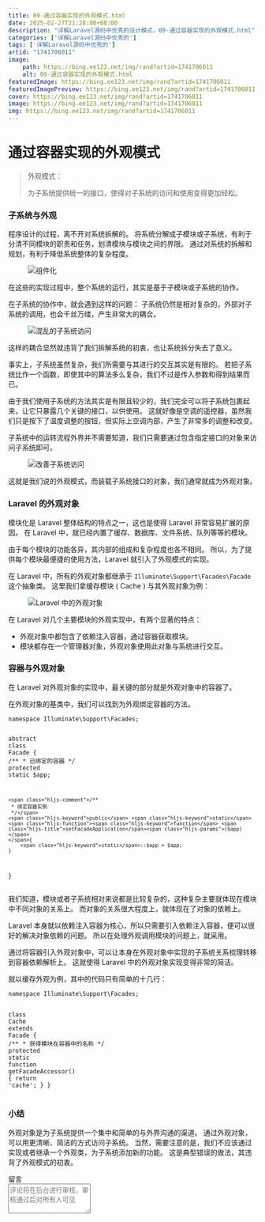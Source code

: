```yaml
---
title: 09-通过容器实现的外观模式.html
date: 2025-02-27T21:28:00+08:00
description: "详解Laravel源码中优秀的设计模式，09-通过容器实现的外观模式.html"
categories: ['详解Laravel源码中优秀的']
tags: ['详解Laravel源码中优秀的']
artid: "1741706011"
image:
    path: https://bing.ee123.net/img/rand?artid=1741706011
    alt: 09-通过容器实现的外观模式.html
featuredImage: https://bing.ee123.net/img/rand?artid=1741706011
featuredImagePreview: https://bing.ee123.net/img/rand?artid=1741706011
cover: https://bing.ee123.net/img/rand?artid=1741706011
image: https://bing.ee123.net/img/rand?artid=1741706011
img: https://bing.ee123.net/img/rand?artid=1741706011
---
```


<html><head><meta charset="utf-8"><meta http-equiv="X-UA-Compatible" content="IE=edge,chrome=1"><meta name="viewport" content="width=device-width,initial-scale=1,user-scalable=no,viewport-fit=cover"><meta name="google-site-verification" content="cCHsgG9ktuCTgWgYfqCJql8AeR4gAne4DTZqztPoirE"><meta name="apple-itunes-app" content="app-id=987739104"><meta name="baidu-site-verification" content="qiK2a1kcFc"><meta name="360-site-verification" content="4c3c7d57d59f0e1a308462fbc7fd7e51"><meta name="sogou_site_verification" content="c49WUDZczQ"><title data-vue-meta="true">详解 Laravel 源码中优秀的设计模式 - 有明 - 掘金小册</title><link rel="preload" href="https://b-gold-cdn.xitu.io/v3/static/js/manifest.060adf3290877312ec3f.js" as="script"><link rel="preload" href="https://b-gold-cdn.xitu.io/v3/static/js/vendor.e6fd81aa1499049a5bee.js" as="script"><link rel="preload" href="https://b-gold-cdn.xitu.io/v3/static/js/app.a99a1e8180beec940a3f.js" as="script"><link rel="preload" href="https://b-gold-cdn.xitu.io/v3/static/css/app.b796f2cb9b18ed584e56cf5802f4527d.css" as="style"><link rel="apple-touch-icon" sizes="180x180" href="https://b-gold-cdn.xitu.io/favicons/v2/apple-touch-icon.png"><link rel="icon" type="image/png" sizes="32x32" href="https://b-gold-cdn.xitu.io/favicons/v2/favicon-32x32.png"><link rel="icon" type="image/png" sizes="16x16" href="https://b-gold-cdn.xitu.io/favicons/v2/favicon-16x16.png"><link rel="manifest" href="https://b-gold-cdn.xitu.io/favicons/v2/manifest.json"><link rel="mask-icon" href="https://b-gold-cdn.xitu.io/favicons/v2/safari-pinned-tab.svg" color="#5bbad5"><link rel="shortcut icon" href="https://b-gold-cdn.xitu.io/favicons/v2/favicon.ico"><meta name="msapplication-config" content="https://b-gold-cdn.xitu.io/favicons/v2/browserconfig.xml"><meta name="theme-color" content="#ffffff"><link rel="search" title="掘金" href="https://b-gold-cdn.xitu.io/conf/search.xml" type="application/opensearchdescription+xml"><link rel="stylesheet" href="https://b-gold-cdn.xitu.io/ionicons/2.0.1/css/ionicons.min.css"><link rel="stylesheet" href="https://b-gold-cdn.xitu.io/asset/fw-icon/1.0.9/iconfont.css"><link href="https://b-gold-cdn.xitu.io/v3/static/css/app.b796f2cb9b18ed584e56cf5802f4527d.css" rel="stylesheet"><script src="https://www.googletagmanager.com/gtag/js?id=UA-93217128-6"></script><script async="" src="https://hm.baidu.com/hm.js?93bbd335a208870aa1f296bcd6842e5e"></script><script async="" src="//www.google-analytics.com/analytics.js"></script><script type="text/javascript" async="" src="https://assets.growingio.com/vds.js"></script><script type="text/javascript" charset="utf-8" async="" src="https://b-gold-cdn.xitu.io/v3/static/js/8.6975c7d55979d107f394.js"></script><meta data-vmid="keywords" name="keywords" content="掘金,稀土,Vue.js,微信小程序,Kotlin,RxJava,React Native,Wireshark,敏捷开发,Bootstrap,OKHttp,正则表达式,WebGL,Webpack,Docker,MVVM" data-vue-meta="true"><meta data-vmid="description" name="description" content="掘金是一个帮助开发者成长的社区，是给开发者用的 Hacker News，给设计师用的 Designer News，和给产品经理用的 Medium。掘金的技术文章由稀土上聚集的技术大牛和极客共同编辑为你筛选出最优质的干货，其中包括：Android、iOS、前端、后端等方面的内容。用户每天都可以在这里找到技术世界的头条内容。与此同时，掘金内还有沸点、掘金翻译计划、线下活动、专栏文章等内容。即使你是 GitHub、StackOverflow、开源中国的用户，我们相信你也可以在这里有所收获。" data-vue-meta="true"></head><body><div data-v-41acfafa="" data-v-decff8c4="" class="section-content"><div data-v-41acfafa="" class="section-page book-section-view"><div data-v-41acfafa="" class="entry-content article-content"><h1 class="heading" data-id="heading-0">通过容器实现的外观模式</h1>
<blockquote>
<p>外观模式：</p>
<p>为子系统提供统一的接口，使得对子系统的访问和使用变得更加轻松。</p>
</blockquote>
<h3 class="heading" data-id="heading-1">子系统与外观</h3>
<p>程序设计的过程，离不开对系统拆解的。
将系统分解成子模块或子系统，有利于分清不同模块的职责和任务，划清模块与模块之间的界限。
通过对系统的拆解和规划，有利于降低系统整体的复杂程度。</p>
<p></p><figure><img alt="组件化" class="lazyload inited" data-src="https://user-gold-cdn.xitu.io/2018/1/4/160c10bd2e921ad4?imageView2/0/w/1280/h/960/format/webp/ignore-error/1" data-width="500" data-height="336" src="https://user-gold-cdn.xitu.io/2018/1/4/160c10bd2e921ad4?imageView2/0/w/1280/h/960/format/webp/ignore-error/1"><figcaption></figcaption></figure><p></p>
<p>在这些的实现过程中，整个系统的运行，其实是基于子模块或子系统的协作。</p>
<p>在子系统的协作中，就会遇到这样的问题：
子系统仍然是相对复杂的，外部对子系统的调用，也会千丝万缕，产生非常大的耦合。</p>
<p></p><figure><img alt="混乱的子系统访问" class="lazyload inited" data-src="https://user-gold-cdn.xitu.io/2018/1/4/160c10c10d10b251?imageView2/0/w/1280/h/960/format/webp/ignore-error/1" data-width="1150" data-height="500" src="https://user-gold-cdn.xitu.io/2018/1/4/160c10c10d10b251?imageView2/0/w/1280/h/960/format/webp/ignore-error/1"><figcaption></figcaption></figure><p></p>
<p>这样的耦合显然就违背了我们拆解系统的初衷，也让系统拆分失去了意义。</p>
<p>事实上，子系统虽然复杂，我们所需要与其进行的交互其实是有限的。
若把子系统比作一个函数，即使其中的算法多么复杂，我们不过是传入参数和得到结果而已。</p>
<p>由于我们使用子系统的方法其实是有限且较少的，我们完全可以将子系统包裹起来，让它只暴露几个关键的接口，以供使用。
这就好像是空调的遥控器，虽然我们只是按下了温度调整的按钮，但实际上空调内部，产生了非常多的调整和改变。</p>
<p>子系统中的运转流程外界并不需要知道，我们只需要通过包含指定接口的对象来访问子系统即可。</p>
<p></p><figure><img alt="改善子系统访问" class="lazyload inited" data-src="https://user-gold-cdn.xitu.io/2018/1/4/160c10c429e97bc8?imageView2/0/w/1280/h/960/format/webp/ignore-error/1" data-width="1150" data-height="500" src="https://user-gold-cdn.xitu.io/2018/1/4/160c10c429e97bc8?imageView2/0/w/1280/h/960/format/webp/ignore-error/1"><figcaption></figcaption></figure><p></p>
<p>这就是我们说的外观模式，而装载子系统接口的对象，我们通常就成为外观对象。</p>
<h3 class="heading" data-id="heading-2">Laravel 的外观对象</h3>
<p>模块化是 Laravel 整体结构的特点之一，这也是使得 Laravel 非常容易扩展的原因。
在 Laravel 中，就已经内置了缓存、数据库、文件系统、队列等等的模块。</p>
<p>由于每个模块的功能各异，其内部的组成和复杂程度也各不相同。
所以，为了提供每个模块最便捷的使用方法，Laravel 就引入了外观模式的实现。</p>
<p>在 Laravel 中，所有的外观对象都继承于 <code>Illuminate\Support\Facades\Facade</code> 这个抽象类。
这里我们拿缓存模块 ( Cache ) 与其外观对象为例：</p>
<p></p><figure><img alt="Laravel 中的外观对象" class="lazyload inited" data-src="https://user-gold-cdn.xitu.io/2018/1/4/160c10c8d08b8d78?imageView2/0/w/1280/h/960/format/webp/ignore-error/1" data-width="1150" data-height="500" src="https://user-gold-cdn.xitu.io/2018/1/4/160c10c8d08b8d78?imageView2/0/w/1280/h/960/format/webp/ignore-error/1"><figcaption></figcaption></figure><p></p>
<p>在 Laravel 对几个主要模块的外观实现中，有两个显著的特点：</p>
<ul>
<li>外观对象中都包含了依赖注入容器，通过容器获取模块。</li>
<li>模块都存在一个管理器对象，外观对象使用此对象与系统进行交互。</li>
</ul>
<h3 class="heading" data-id="heading-3">容器与外观对象</h3>
<p>在 Laravel 对外观对象的实现中，最关键的部分就是外观对象中的容器了。</p>
<p>在外观对象的基类中，我们可以找到为外观绑定容器的方法。</p>
<pre><code class="hljs php" lang="php"><span class="hljs-keyword">namespace</span> <span class="hljs-title">Illuminate</span>\<span class="hljs-title">Support</span>\<span class="hljs-title">Facades</span>;

<span class="hljs-keyword">abstract</span> <span class="hljs-class"><span class="hljs-keyword">class</span> <span class="hljs-title">Facade</span>
</span>{
    <span class="hljs-comment">/**
     * 已绑定的容器
     */</span>
    <span class="hljs-keyword">protected</span> <span class="hljs-keyword">static</span> $app;

    <span class="hljs-comment">/**
     * 绑定容器实例
     */</span>
    <span class="hljs-keyword">public</span> <span class="hljs-keyword">static</span> <span class="hljs-function"><span class="hljs-keyword">function</span> <span class="hljs-title">setFacadeApplication</span><span class="hljs-params">($app)</span>
    </span>{
        <span class="hljs-keyword">static</span>::$app = $app;
    }
}
</code></pre><p>我们知道，模块或者子系统相对来说都是比较复杂的，这种复杂主要就体现在模块中不同对象的关系上。
而对象的关系很大程度上，就体现在了对象的依赖上。</p>
<p>Laravel 本身就以依赖注入容器为核心，所以只需要引入依赖注入容器，便可以很好的解决对象依赖的问题。
所以在处理外观调用模块的问题上，就采用。</p>
<p>通过将容器引入外观对象中，可以让本身在外观对象中实现的子系统关系梳理转移到容器依赖解析上。
这就使得 Laravel 中的外观对象实现变得非常的简洁。</p>
<p>就以缓存外观为例，其中的代码只有简单的十几行：</p>
<pre><code class="hljs php" lang="php"><span class="hljs-keyword">namespace</span> <span class="hljs-title">Illuminate</span>\<span class="hljs-title">Support</span>\<span class="hljs-title">Facades</span>;

<span class="hljs-class"><span class="hljs-keyword">class</span> <span class="hljs-title">Cache</span> <span class="hljs-keyword">extends</span> <span class="hljs-title">Facade</span>
</span>{
    <span class="hljs-comment">/**
     * 获得模块在容器中的名称
     */</span>
    <span class="hljs-keyword">protected</span> <span class="hljs-keyword">static</span> <span class="hljs-function"><span class="hljs-keyword">function</span> <span class="hljs-title">getFacadeAccessor</span><span class="hljs-params">()</span>
    </span>{
        <span class="hljs-keyword">return</span> <span class="hljs-string">'cache'</span>;
    }
}
</code></pre><h3 class="heading" data-id="heading-4">小结</h3>
<p>外观对象是为子系统提供一个集中和简单的与外界沟通的渠道。
通过外观对象，可以用更清晰、简洁的方式访问子系统。
当然，需要注意的是，我们不应该通过实现或者继承一个外观类，为子系统添加新的功能。
这是典型错误的做法，其违背了外观模式的初衷。</p>
</div><section data-v-41acfafa="" class="book-comments"><div data-v-41acfafa="" class="box-title">留言</div><div data-v-41acfafa="" class="comment-box"><div data-v-efcd2e56="" data-v-41acfafa="" class="comment-form comment-form" id="comment"><div data-v-b2db8566="" data-v-1b9df826="" data-v-efcd2e56="" data-src="https://avatars0.githubusercontent.com/u/8953279?v=4" class="lazy avatar avatar" title="" style="background-image: none;"></div><textarea data-v-efcd2e56="" placeholder="评论将在后台进行审核，审核通过后对所有人可见" class="content-input" style="overflow: hidden; overflow-wrap: break-word; height: 60px;"></textarea><div data-v-efcd2e56="" class="action-box" style="display: none;"><div data-v-54e3f196="" data-v-efcd2e56="" class="image-uploader image-uploader" style="display: none;"><input data-v-54e3f196="" type="file" class="input"><button data-v-54e3f196="" class="upload-btn"><i data-v-54e3f196="" class="icon ion-image"></i><span data-v-54e3f196="">上传图片</span></button></div><div data-v-efcd2e56="" class="submit-box"><span data-v-efcd2e56="" class="submit-text">Ctrl or ⌘ + Enter</span><button data-v-efcd2e56="" class="submit-btn">评论</button></div></div><!----></div></div><ul data-v-51163f89="" data-v-41acfafa="" st:block="commentList" class="comment-list comment-list"><!----></ul></section></div></div><!----><!----></body></html>